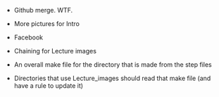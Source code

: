 
* Github merge. WTF.

* More pictures for Intro

* Facebook

* Chaining for Lecture images
 * An overall make file for the directory that is made from the step files
 * Directories that use Lecture_images should read that make file (and have a rule to update it)
